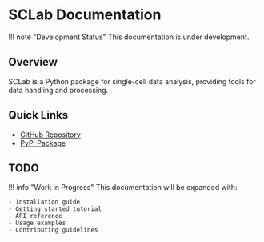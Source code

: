 # SCLab Documentation

!!! note "Development Status"
    This documentation is under development.

## Overview

SCLab is a Python package for single-cell data analysis, providing tools for data handling and processing.

## Quick Links

- [GitHub Repository](https://github.com/umbibio/sclab)
- [PyPI Package](https://pypi.org/project/sclab/)

## TODO

!!! info "Work in Progress"
    This documentation will be expanded with:

    - Installation guide
    - Getting started tutorial
    - API reference
    - Usage examples
    - Contributing guidelines
